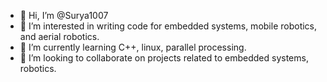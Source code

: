- 👋 Hi, I’m @Surya1007
- 👀 I’m interested in writing code for embedded systems, mobile robotics, and aerial robotics.
- 🌱 I’m currently learning C++, linux, parallel processing.
- 💞️ I’m looking to collaborate on projects related to embedded systems, robotics.

<!---
Surya1007/Surya1007 is a ✨ special ✨ repository because its `README.md` (this file) appears on your GitHub profile.
You can click the Preview link to take a look at your changes.
--->
